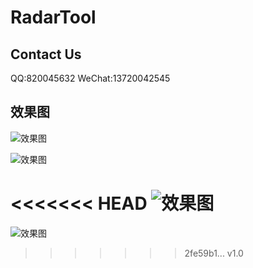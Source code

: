 # RadarTool

## Contact Us

QQ:820045632
WeChat:13720042545

## 效果图

![效果图](https://img-blog.csdnimg.cn/2020090112450629.png?x-oss-process=image/watermark,type_ZmFuZ3poZW5naGVpdGk,shadow_10,text_aHR0cHM6Ly9ibG9nLmNzZG4ubmV0L3FxXzIzODc5MTk3,size_16,color_FFFFFF,t_70)

![效果图](https://img-blog.csdnimg.cn/20200901124456461.png?x-oss-process=image/watermark,type_ZmFuZ3poZW5naGVpdGk,shadow_10,text_aHR0cHM6Ly9ibG9nLmNzZG4ubmV0L3FxXzIzODc5MTk3,size_16,color_FFFFFF,t_70)

<<<<<<< HEAD
![效果图](https://img-blog.csdnimg.cn/20200903134830108.png?x-oss-process=image/watermark,type_ZmFuZ3poZW5naGVpdGk,shadow_10,text_aHR0cHM6Ly9ibG9nLmNzZG4ubmV0L3FxXzIzODc5MTk3,size_16,color_FFFFFF,t_70)
=======
![效果图](https://img-blog.csdnimg.cn/20200903134830108.png?x-oss-process=image/watermark,type_ZmFuZ3poZW5naGVpdGk,shadow_10,text_aHR0cHM6Ly9ibG9nLmNzZG4ubmV0L3FxXzIzODc5MTk3,size_16,color_FFFFFF,t_70)
>>>>>>> 2fe59b1... v1.0
